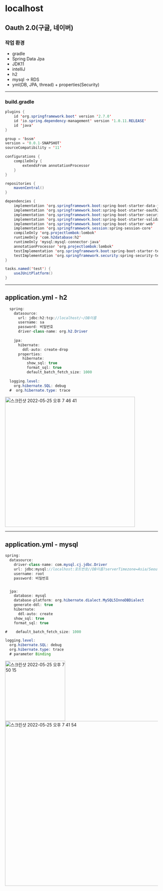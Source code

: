 # localhost
## Oauth 2.0(구글, 네이버)

### 작업 환경
- gradle
- Spring Data Jpa
- JDK11
- intelliJ
- h2
- mysql -> RDS
- yml(DB, JPA, thread) + properties(Security)
***

### build.gradle

```java
plugins {
	id 'org.springframework.boot' version '2.7.0'
	id 'io.spring.dependency-management' version '1.0.11.RELEASE'
	id 'java'
}

group = 'bssm'
version = '0.0.1-SNAPSHOT'
sourceCompatibility = '11'

configurations {
	compileOnly {
		extendsFrom annotationProcessor
	}
}

repositories {
	mavenCentral()
}

dependencies {
	implementation 'org.springframework.boot:spring-boot-starter-data-jpa'
	implementation 'org.springframework.boot:spring-boot-starter-oauth2-client'
	implementation 'org.springframework.boot:spring-boot-starter-security'
	implementation 'org.springframework.boot:spring-boot-starter-validation'
	implementation 'org.springframework.boot:spring-boot-starter-web'
	implementation 'org.springframework.session:spring-session-core'
	compileOnly 'org.projectlombok:lombok'
	runtimeOnly 'com.h2database:h2'
	runtimeOnly 'mysql:mysql-connector-java'
	annotationProcessor 'org.projectlombok:lombok'
	testImplementation 'org.springframework.boot:spring-boot-starter-test'
	testImplementation 'org.springframework.security:spring-security-test'
}

tasks.named('test') {
	useJUnitPlatform()
}
```

***

## application.yml - h2
```java
  spring:
    datasource:
      url: jdbc:h2:tcp://localhost/~/DB이름
      username: sa
      password: 비밀번호
      driver-class-name: org.h2.Driver
    
    jpa:
      hibernate:
        ddl-auto: create-drop
      properties:
        hibernate:
          show_sql: true
          format_sql: true
          default_batch_fetch_size: 1000
  
  logging.level:
    org.hibernate.SQL: debug
  #  org.hibernate.type: trace
  ```
  <img width="428" alt="스크린샷 2022-05-25 오후 7 46 41" src="https://user-images.githubusercontent.com/94087228/170245190-3aabeaa3-de7d-4195-9c0f-540ff474f9d6.png">
  
***

## application.yml - mysql
```java
spring:
  datasource:
    driver-class-name: com.mysql.cj.jdbc.Driver
    url: jdbc:mysql://localhost:포트번호//DB이름?serverTimezone=Asia/Seoul&characterEncoding=UTF-8
    username: root
    password: 비밀번호


  jpa:
    database: mysql
    database-platform: org.hibernate.dialect.MySQL5InnoDBDialect
    generate-ddl: true
    hibernate:
      ddl-auto: create
    show_sql: true
    format_sql: true

#    default_batch_fetch_size: 1000

logging.level:
  org.hibernate.SQL: debug
  org.hibernate.type: trace
  # parameter Binding
```
<img width="198" alt="스크린샷 2022-05-25 오후 7 50 15" src="https://user-images.githubusercontent.com/94087228/170245775-89f07e9d-5fd8-4c31-ac28-8eb2e6103857.png"> <img width="542" alt="스크린샷 2022-05-25 오후 7 41 54" src="https://user-images.githubusercontent.com/94087228/170244276-d81f91ad-09a9-47c8-baba-df8d74520d41.png">

